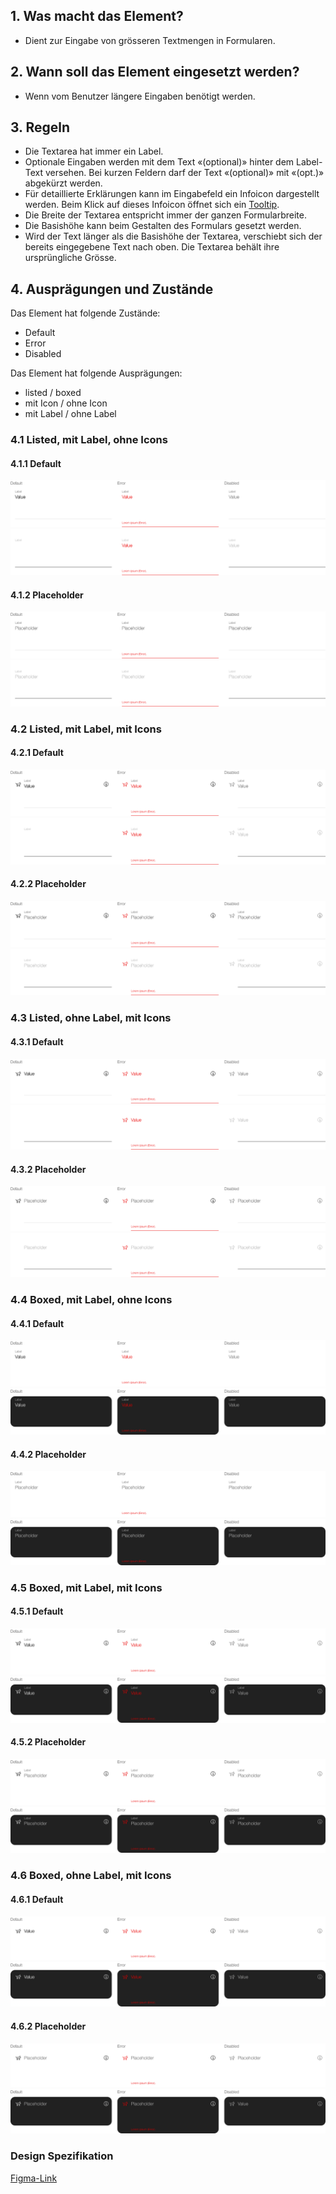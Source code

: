 ## 1. Was macht das Element?
*   Dient zur Eingabe von grösseren Textmengen in Formularen.

## 2. Wann soll das Element eingesetzt werden?
*   Wenn vom Benutzer längere Eingaben benötigt werden.

## 3. Regeln
*   Die Textarea hat immer ein Label.
*   Optionale Eingaben werden mit dem Text «(optional)» hinter dem Label-Text versehen. Bei kurzen Feldern darf der Text «(optional)» mit «(opt.)» abgekürzt werden.
*   Für detaillierte Erklärungen kann im Eingabefeld ein Infoicon dargestellt werden. Beim Klick auf dieses Infoicon öffnet sich ein [Tooltip](https://digital.sbb.ch/de/mobile/module/tooltip).
*   Die Breite der Textarea entspricht immer der ganzen Formularbreite.
*   Die Basishöhe kann beim Gestalten des Formulars gesetzt werden.
*   Wird der Text länger als die Basishöhe der Textarea, verschiebt sich der bereits eingegebene Text nach oben. Die Textarea behält ihre ursprüngliche Grösse.

## 4. Ausprägungen und Zustände
Das Element hat folgende Zustände:
*   Default
*   Error
*   Disabled

Das Element hat folgende Ausprägungen:
*   listed / boxed
*   mit Icon / ohne Icon
*   mit Label / ohne Label

<label class="switch" style="display:none"><input type="checkbox"><span class="slider round"></span></label>

### 4.1 Listed, mit Label, ohne Icons
#### 4.1.1 Default
![Darstellung des Textarea Feldes](https://raw.githubusercontent.com/sbb-design-systems/design-system-mobile-documentation/doku-update/documentation/textarea/images/textarea-listed-default-light.png 'class: image light')
![Darstellung des Textarea Feldes](https://raw.githubusercontent.com/sbb-design-systems/design-system-mobile-documentation/doku-update/documentation/textarea/images/textarea-listed-default-dark.png 'class: image dark hide')

#### 4.1.2 Placeholder
![Darstellung des Textarea Feldes](https://raw.githubusercontent.com/sbb-design-systems/design-system-mobile-documentation/doku-update/documentation/textarea/images/textarea-listed-placeholder-light.png 'class: image light')
![Darstellung des Textarea Feldes](https://raw.githubusercontent.com/sbb-design-systems/design-system-mobile-documentation/doku-update/documentation/textarea/images/textarea-listed-placeholder-dark.png 'class: image dark hide')

### 4.2 Listed, mit Label, mit Icons
#### 4.2.1 Default
![Darstellung des Textarea Feldes](https://raw.githubusercontent.com/sbb-design-systems/design-system-mobile-documentation/doku-update/documentation/textarea/images/textarea-listed-icons-default-light.png 'class: image light')
![Darstellung des Textarea Feldes](https://raw.githubusercontent.com/sbb-design-systems/design-system-mobile-documentation/doku-update/documentation/textarea/images/textarea-listed-icons-default-dark.png 'class: image dark hide')

#### 4.2.2 Placeholder
![Darstellung des Textarea Feldes](https://raw.githubusercontent.com/sbb-design-systems/design-system-mobile-documentation/doku-update/documentation/textarea/images/textarea-listed-icons-placeholder-light.png 'class: image light')
![Darstellung des Textarea Feldes](https://raw.githubusercontent.com/sbb-design-systems/design-system-mobile-documentation/doku-update/documentation/textarea/images/textarea-listed-icons-placeholder-dark.png 'class: image dark hide')

### 4.3 Listed, ohne Label, mit Icons
#### 4.3.1 Default
![Darstellung des Textarea Feldes](https://raw.githubusercontent.com/sbb-design-systems/design-system-mobile-documentation/doku-update/documentation/textarea/images/textarea-listed-icons-without-label-light.png 'class: image light')
![Darstellung des Textarea Feldes](https://raw.githubusercontent.com/sbb-design-systems/design-system-mobile-documentation/doku-update/documentation/textarea/images/textarea-listed-icons-without-label-dark.png 'class: image dark hide')

#### 4.3.2 Placeholder
![Darstellung des Textarea Feldes](https://raw.githubusercontent.com/sbb-design-systems/design-system-mobile-documentation/doku-update/documentation/textarea/images/textarea-listed-icons-without-label-placeholder-light.png 'class: image light')
![Darstellung des Textarea Feldes](https://raw.githubusercontent.com/sbb-design-systems/design-system-mobile-documentation/doku-update/documentation/textarea/images/textarea-listed-icons-without-label-placeholder-dark.png 'class: image dark hide')

### 4.4 Boxed, mit Label, ohne Icons
#### 4.4.1 Default
![Darstellung des Textarea Feldes](https://raw.githubusercontent.com/sbb-design-systems/design-system-mobile-documentation/doku-update/documentation/textarea/images/textarea-boxed-default-light.png 'class: image light')
![Darstellung des Textarea Feldes](https://raw.githubusercontent.com/sbb-design-systems/design-system-mobile-documentation/doku-update/documentation/textarea/images/textarea-boxed-default-dark.png 'class: image dark hide')

#### 4.4.2 Placeholder
![Darstellung des Textarea Feldes](https://raw.githubusercontent.com/sbb-design-systems/design-system-mobile-documentation/doku-update/documentation/textarea/images/textarea-boxed-placeholder-light.png 'class: image light')
![Darstellung des Textarea Feldes](https://raw.githubusercontent.com/sbb-design-systems/design-system-mobile-documentation/doku-update/documentation/textarea/images/textarea-boxed-placeholder-dark.png 'class: image dark hide')

### 4.5 Boxed, mit Label, mit Icons
#### 4.5.1 Default
![Darstellung des Textarea Feldes](https://raw.githubusercontent.com/sbb-design-systems/design-system-mobile-documentation/doku-update/documentation/textarea/images/textarea-boxed-icons-default-light.png 'class: image light')
![Darstellung des Textarea Feldes](https://raw.githubusercontent.com/sbb-design-systems/design-system-mobile-documentation/doku-update/documentation/textarea/images/textarea-boxed-icons-default-dark.png 'class: image dark hide')

#### 4.5.2 Placeholder
![Darstellung des Textarea Feldes](https://raw.githubusercontent.com/sbb-design-systems/design-system-mobile-documentation/doku-update/documentation/textarea/images/textarea-boxed-icons-placeholder-light.png 'class: image light')
![Darstellung des Textarea Feldes](https://raw.githubusercontent.com/sbb-design-systems/design-system-mobile-documentation/doku-update/documentation/textarea/images/textarea-boxed-icons-placeholder-dark.png 'class: image dark hide')

### 4.6 Boxed, ohne Label, mit Icons
#### 4.6.1 Default
![Darstellung des Textarea Feldes](https://raw.githubusercontent.com/sbb-design-systems/design-system-mobile-documentation/doku-update/documentation/textarea/images/textarea-boxed-icons-without-label-light.png 'class: image light')
![Darstellung des Textarea Feldes](https://raw.githubusercontent.com/sbb-design-systems/design-system-mobile-documentation/doku-update/documentation/textarea/images/textarea-boxed-icons-without-label-dark.png 'class: image dark hide')

#### 4.6.2 Placeholder
![Darstellung des Textarea Feldes](https://raw.githubusercontent.com/sbb-design-systems/design-system-mobile-documentation/doku-update/documentation/textarea/images/textarea-boxed-icons-without-label-placeholder-light.png 'class: image light')
![Darstellung des Textarea Feldes](https://raw.githubusercontent.com/sbb-design-systems/design-system-mobile-documentation/doku-update/documentation/textarea/images/textarea-boxed-icons-without-label-placeholder-dark.png 'class: image dark hide')

### Design Spezifikation
[Figma-Link](https://www.figma.com/file/WOtLIam1xwrqcgnAITsEhV/Design-System-Mobile?node-id=76%3A10239)

